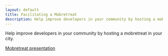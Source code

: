 ```yaml
---
layout: default
title: Facilitating a Mobretreat
description: Help improve developers in your community by hosting a mobretreat in your city
---
```


Help improve developers in your community by hosting a mobretreat in your city.

[Mobretreat presentation](/images/Mobretreat.pdf)
